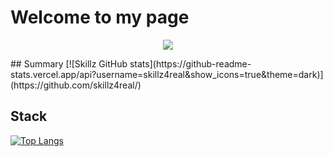# Welcome to my page
<div align="center">

  ![](https://komarev.com/ghpvc/?username=your-github-username)

</div>
## Summary
[![Skillz GitHub stats](https://github-readme-stats.vercel.app/api?username=skillz4real&show_icons=true&theme=dark)](https://github.com/skillz4real/)


## Stack
[![Top Langs](https://github-readme-stats.vercel.app/api/top-langs/?username=skillz4real&layout=pie&theme=dark)](https://github.com/skillz4real/skillz4real)  
